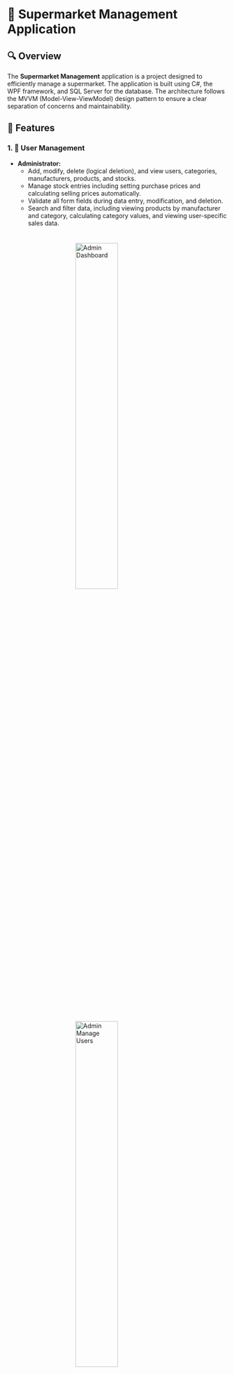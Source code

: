 <!DOCTYPE html>
<html lang="en">
<head>
    <meta charset="UTF-8">
    <meta name="viewport" content="width=device-width, initial-scale=1.0">
</head>
<body>
<h1>🛒 Supermarket Management Application</h1>
<h2>🔍 Overview</h2>
<p>
    The <strong>Supermarket Management</strong> application is a project designed to efficiently manage a supermarket. The application is built using C#, the WPF framework, and SQL Server for the database. The architecture follows the MVVM (Model-View-ViewModel) design pattern to ensure a clear separation of concerns and maintainability.
</p>
<h2>🌟 Features</h2>
<h3>1. 👥 User Management</h3>
<ul>
    <li><strong>Administrator:</strong>
        <ul>
            <li>Add, modify, delete (logical deletion), and view users, categories, manufacturers, products, and stocks.</li>
            <li>Manage stock entries including setting purchase prices and calculating selling prices automatically.</li>
            <li>Validate all form fields during data entry, modification, and deletion.</li>
            <li>Search and filter data, including viewing products by manufacturer and category, calculating category values, and viewing user-specific sales data.</li>
        </ul>
        <br>
        <img src="https://github.com/Vlazzzz/StoreManagement/assets/132906534/edc24adc-c4f8-49ff-98f3-4ead39529ce1" alt="Admin Dashboard" style="display: block; margin: 20px auto; width: 45%;">
        <img src="https://github.com/Vlazzzz/StoreManagement/assets/132906534/6bbbe745-3e28-45a1-9d5e-1d6a1a1b4952" alt="Admin Manage Users" style="display: block; margin: 20px auto; width: 45%;">
        <br>
    </li>
    <li><strong>Cashier:</strong>
        <ul>
            <li>Search for products by name, barcode, expiration date, manufacturer, and category.</li>
            <li>Issue and view receipt details, including calculating subtotals and totals correctly.</li>
            <li>Manage stock quantities and handle logical stock deactivation.</li>
        </ul>
        <br>
        <img src="https://github.com/Vlazzzz/StoreManagement/assets/132906534/fd973d12-9afa-47a8-8d23-d09b670a34bc" alt="Cashier Search Product" style="display: block; margin: 20px auto; width: 45%;">
        <img src="https://github.com/Vlazzzz/StoreManagement/assets/132906534/a325d42d-9447-478b-aad2-59f18cb45b13" alt="Cashier Issue Receipt" style="display: block; margin: 20px auto; width: 45%;">
    </li>
</ul>
<h3>2. 🗃️ Data Management</h3>
<ul>
    <li><strong>Products:</strong> Store details like product name, barcode, category, and manufacturer.</li>
    <li><strong>Manufacturers:</strong> Store details like manufacturer name and country of origin.</li>
    <li><strong>Categories:</strong> Classify products into categories such as food, clothing, stationery, etc.</li>
    <li><strong>Stocks:</strong> Track product quantities, units, supply dates, expiration dates, purchase prices, and selling prices.</li>
    <li><strong>Users:</strong> Manage users with their names, passwords, and user types.</li>
    <li><strong>Receipts:</strong> Record details of sales, including date, cashier, product list with quantities and subtotals, and total amounts.</li>
</ul>
<h3>3. 🔧 Special Functionalities</h3>
<ul>
    <li><strong>Automatic Price Calculation:</strong> Selling price is automatically calculated based on the purchase price and a commercial markup.</li>
    <li><strong>Logical Deletion:</strong> Data is not physically deleted from the database but marked as inactive.</li>
</ul>
<h2>🛠️ Technical Details</h2>
<ul>
    <li><strong>Database:</strong> Managed with SQL Server using Entity Framework for migrations and stored procedures for data operations.</li>
    <li><strong>Architecture:</strong> Follows the MVVM pattern ensuring a clean separation between UI, business logic, and data layers.</li>
    <li><strong>Validation:</strong> Ensures all data entry and modification forms are validated to prevent invalid data.</li>
    <li><strong>Stored Procedures:</strong> At least 10 stored procedures implemented for insert, update, and select operations, ensuring efficient and secure database management.</li>
    <li><strong>Security:</strong> Protects against SQL injection by using parameterized queries.</li>
</ul>
<h2>⚙️ Installation and Setup</h2>
<ol>
    <li><strong>Clone the Repository:</strong>
        <pre>
            <code>git clone https://github.com/yourusername/SupermarketManagement.git</code>
        </pre>
    </li>
    <li><strong>Setup Database:</strong>
        <ul>
            <li>Ensure SQL Server is installed and running.</li>
            <li>Open SSMS and run the <code>database_script.sql</code> script located in the project to create and populate the database.</li>
            <li>Update the connection string in the <code>appsettings.json</code> file with your SQL Server details.</li>
        </ul>
    </li>
    <li><strong>Run the Application:</strong>
        <ul>
            <li>Open the solution in Visual Studio.</li>
            <li>Build the project to restore dependencies.</li>
            <li>Run the application.</li>
        </ul>
    </li>
</ol>
<h2>🚀 Usage</h2>
<ul>
    <li><strong>Login:</strong> Start by logging in as an administrator or cashier. If you use the database_script from this repository you can use the default admin account (Username: "admin", Password: "123") so you can login and start using the application.</li>
    <li><strong>Administrator Functions:</strong> Access the admin panel to manage users, products, categories, manufacturers, stocks, and view reports.</li>
    <li><strong>Cashier Functions:</strong> Use the cashier interface to search for products, issue receipts, and manage sales.</li>
</ul>
<h2>📌 Notes</h2>
<ul>
    <li>The application is designed to adhere to the 3rd Normal Form (3NF) for database normalization.</li>
    <li>Proper data binding and MVVM structure are followed to ensure maintainability and scalability.</li>
    <li>Exception handling is implemented to manage and log errors effectively.</li>
</ul>
<h2>🤝 Contributions</h2>
<p>Contributions are welcome! Please fork the repository and create a pull request with your changes.</p>
<p>Feel free to open issues for any bugs or feature requests. Your feedback is valuable for the improvement of this project. Thank you for using <strong>Supermarket Management</strong>!</p>
</body>
</html>
